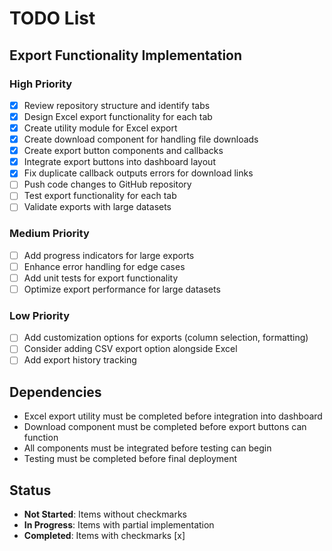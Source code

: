 # TODO List

## Export Functionality Implementation

### High Priority
- [x] Review repository structure and identify tabs
- [x] Design Excel export functionality for each tab
- [x] Create utility module for Excel export
- [x] Create download component for handling file downloads
- [x] Create export button components and callbacks
- [x] Integrate export buttons into dashboard layout
- [x] Fix duplicate callback outputs errors for download links
- [ ] Push code changes to GitHub repository
- [ ] Test export functionality for each tab
- [ ] Validate exports with large datasets

### Medium Priority
- [ ] Add progress indicators for large exports
- [ ] Enhance error handling for edge cases
- [ ] Add unit tests for export functionality
- [ ] Optimize export performance for large datasets

### Low Priority
- [ ] Add customization options for exports (column selection, formatting)
- [ ] Consider adding CSV export option alongside Excel
- [ ] Add export history tracking

## Dependencies
- Excel export utility must be completed before integration into dashboard
- Download component must be completed before export buttons can function
- All components must be integrated before testing can begin
- Testing must be completed before final deployment

## Status
- **Not Started**: Items without checkmarks
- **In Progress**: Items with partial implementation
- **Completed**: Items with checkmarks [x]
